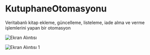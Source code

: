 # KutuphaneOtomasyonu
Veritabanlı kitap ekleme, güncelleme, listeleme, iade alma ve verme işlemlerini yapan bir otomasyon

![Ekran Alıntısı](https://github.com/user-attachments/assets/63c57139-b8c3-44da-8f4f-72024e8bcc24)

![Ekran Alıntısı 1](https://github.com/user-attachments/assets/3be24ff8-1c75-4416-934e-02fa2ac7b7ba)

